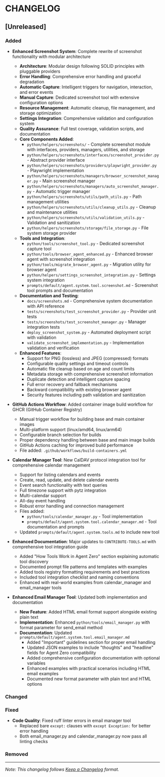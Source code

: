 # CHANGELOG

## [Unreleased]

### Added
- **Enhanced Screenshot System**: Complete rewrite of screenshot functionality with modular architecture
  - **Architecture**: Modular design following SOLID principles with pluggable providers
  - **Error Handling**: Comprehensive error handling and graceful degradation
  - **Automatic Capture**: Intelligent triggers for navigation, interaction, and error events
  - **Manual Capture**: Dedicated screenshot tool with extensive configuration options
  - **Resource Management**: Automatic cleanup, file management, and storage optimization
  - **Settings Integration**: Comprehensive validation and configuration system
  - **Quality Assurance**: Full test coverage, validation scripts, and documentation
  - **Core Components Added**:
    - `python/helpers/screenshots/` - Complete screenshot module with interfaces, providers, managers, utilities, and storage
    - `python/helpers/screenshots/interfaces/screenshot_provider.py` - Abstract provider interface
    - `python/helpers/screenshots/providers/playwright_provider.py` - Playwright implementation
    - `python/helpers/screenshots/managers/browser_screenshot_manager.py` - Main screenshot manager
    - `python/helpers/screenshots/managers/auto_screenshot_manager.py` - Automatic trigger manager
    - `python/helpers/screenshots/utils/path_utils.py` - Path management utilities
    - `python/helpers/screenshots/utils/cleanup_utils.py` - Cleanup and maintenance utilities
    - `python/helpers/screenshots/utils/validation_utils.py` - Validation and sanitization
    - `python/helpers/screenshots/storage/file_storage.py` - File system storage provider
  - **Tools and Integration**:
    - `python/tools/screenshot_tool.py` - Dedicated screenshot capture tool
    - `python/tools/browser_agent_enhanced.py` - Enhanced browser agent with screenshot integration
    - `python/tools/migrate_browser_agent.py` - Migration utility for browser agent
    - `python/helpers/settings_screenshot_integration.py` - Settings system integration
    - `prompts/default/agent.system.tool.screenshot.md` - Screenshot tool prompts and documentation
  - **Documentation and Testing**:
    - `docs/screenshots.md` - Comprehensive system documentation with API reference
    - `tests/screenshots/test_screenshot_provider.py` - Provider unit tests
    - `tests/screenshots/test_screenshot_manager.py` - Manager integration tests
    - `deploy_screenshot_system.py` - Automated deployment script with validation
    - `validate_screenshot_implementation.py` - Implementation validation and verification
  - **Enhanced Features**:
    - Support for PNG (lossless) and JPEG (compressed) formats
    - Configurable quality settings and timeout controls
    - Automatic file cleanup based on age and count limits
    - Metadata storage with comprehensive screenshot information
    - Duplicate detection and intelligent capture spacing
    - Full error recovery and fallback mechanisms
    - Backward compatibility with existing browser agent
    - Security features including path validation and sanitization

- **GitHub Actions Workflow**: Added container image build workflow for GHCR (GitHub Container Registry)
  - Manual trigger workflow for building base and main container images
  - Multi-platform support (linux/amd64, linux/arm64)
  - Configurable branch selection for builds
  - Proper dependency handling between base and main image builds
  - GitHub Actions caching for improved build performance
  - File added: `.github/workflows/build-containers.yml`
- **Calendar Manager Tool**: New CalDAV protocol integration tool for comprehensive calendar management
  - Support for listing calendars and events
  - Create, read, update, and delete calendar events
  - Event search functionality with text queries
  - Full timezone support with pytz integration
  - Multi-calendar support
  - All-day event handling
  - Robust error handling and connection management
  - Files added:
    - `python/tools/calendar_manager.py` - Tool implementation
    - `prompts/default/agent.system.tool.calendar_manager.md` - Tool documentation and prompts
  - Updated `prompts/default/agent.system.tools.md` to include new tool
- **Enhanced Documentation**: Major updates to `CONTRIBUTE-TOOLS.md` with comprehensive tool integration guide
  - Added "How Tools Work in Agent Zero" section explaining automatic tool discovery
  - Documented prompt file patterns and templates with examples
  - Added tools registry formatting requirements and best practices
  - Included tool integration checklist and naming conventions
  - Enhanced with real-world examples from calendar_manager and email_manager tools
- **Enhanced Email Manager Tool**: Updated both implementation and documentation
  - **New Feature**: Added HTML email format support alongside existing plain text
  - **Implementation**: Enhanced `python/tools/email_manager.py` with format parameter for send_email method
  - **Documentation**: Updated `prompts/default/agent.system.tool.email_manager.md`
    - Added "Important" guidelines section for proper email handling
    - Updated JSON examples to include "thoughts" and "headline" fields for Agent Zero compatibility
    - Added comprehensive configuration documentation with optional variables
    - Enhanced examples with practical scenarios including HTML email examples
    - Documented new format parameter with plain text and HTML options

### Changed

### Fixed
- **Code Quality**: Fixed ruff linter errors in email manager tool
  - Replaced bare `except:` clauses with `except Exception:` for better error handling
  - Both email_manager.py and calendar_manager.py now pass all linting checks

### Removed

---

*Note: This changelog follows [Keep a Changelog](https://keepachangelog.com/en/1.0.0/) format.*